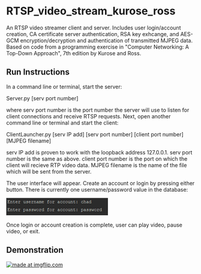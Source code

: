 # RTSP_video_stream_kurose_ross
An RTSP video streamer client and server. Includes user login/account creation, CA certificate server authentication, RSA key exhcange, and AES-GCM encryption/decryption and authentication of transmitted MJPEG data. Based on code from a programming exercise in "Computer Networking: A Top-Down Approach", 7th edition by Kurose and Ross.

## Run Instructions
In a command line or terminal, start the server:

Server.py [serv port number]

where serv port number is the port number the server will use to listen for client connections and receive RTSP requests. Next, open another command line or terminal and start the client:

ClientLauncher.py [serv IP add] [serv port number] [client port number] [MJPEG filename]

serv IP add is proven to work with the loopback address 127.0.0.1. serv port number is the same as above. client port number is the port on which the client will recieve RTP video data. MJPEG filename is the name of the file which will be sent from the server.

The user interface will appear. Create an account or login by pressing either button. There is currently one username/password value in the database:

![user login](https://github.com/chadbloxham/RTSP_video_stream_kurose_ross/blob/master/userLogin.PNG)

Once login or account creation is complete, user can play video, pause video, or exit.

## Demonstration
<a href="https://imgflip.com/gif/3a158x"><img src="https://i.imgflip.com/3a158x.gif" title="made at imgflip.com"/></a>
